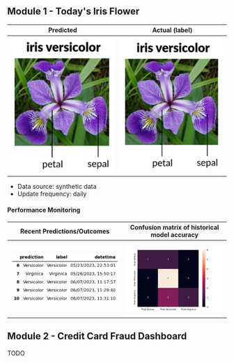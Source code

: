 
## Module 1 - Today's Iris Flower 

| Predicted | Actual (label)
|--------|------- 
| ![Iris](https://raw.githubusercontent.com/DwikiKhd/serverless-ml-course/main/assets/latest_iris.png) | ![Iris](https://raw.githubusercontent.com/DwikiKhd/serverless-ml-course/main/assets/actual_iris.png) 

 * Data source: synthetic data
 * Update frequency: daily

#### Performance Monitoring 

| Recent Predictions/Outcomes | Confusion matrix of historical model accuracy 
|--------|------- 
| ![Recent predictions](https://raw.githubusercontent.com/DwikiKhd/serverless-ml-course/main/assets/df_recent.png) | ![Confusion Matrix](https://raw.githubusercontent.com/DwikiKhd/serverless-ml-course/main/assets/confusion_matrix.png)


## Module 2 - Credit Card Fraud Dashboard


TODO

